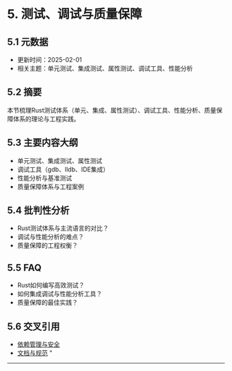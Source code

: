 ﻿# 5. 测试、调试与质量保障

## 5.1 元数据

- 更新时间：2025-02-01
- 相关主题：单元测试、集成测试、属性测试、调试工具、性能分析

## 5.2 摘要

本节梳理Rust测试体系（单元、集成、属性测试）、调试工具、性能分析、质量保障体系的理论与工程实践。

## 5.3 主要内容大纲

- 单元测试、集成测试、属性测试
- 调试工具（gdb、lldb、IDE集成）
- 性能分析与基准测试
- 质量保障体系与工程案例

## 5.4 批判性分析

- Rust测试体系与主流语言的对比？
- 调试与性能分析的难点？
- 质量保障的工程权衡？

## 5.5 FAQ

- Rust如何编写高效测试？
- 如何集成调试与性能分析工具？
- 质量保障的最佳实践？

## 5.6 交叉引用

- [依赖管理与安全](./04_dependency_security.md)
- [文档与规范](./06_documentation_spec.md)
"

---
